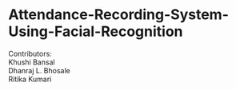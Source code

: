 # Attendance-Recording-System-Using-Facial-Recognition

Contributors:
    <br>
    Khushi Bansal
    <br>
    Dhanraj L. Bhosale
    <br>
    Ritika Kumari
